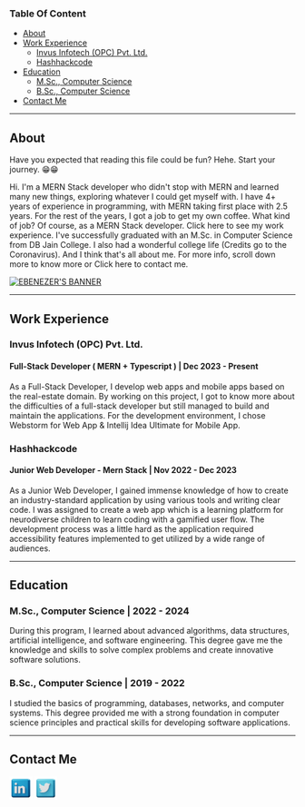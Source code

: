 ### Table Of Content

- [About](#about)
- [Work Experience](#work-experience)
  - [Invus Infotech (OPC) Pvt. Ltd.](#invus-infotech-opc-pvt-ltd)
  - [Hashhackcode](#hashhackcode)
- [Education](#education)
  - [M.Sc., Computer Science](#msc-computer-science--2022---2024)
  - [B.Sc., Computer Science](#bsc-computer-science--2019---2022)
- [Contact Me](#contact-me)

<hr />

## About

Have you expected that reading this file could be fun?
Hehe. Start your journey. 😁😁

Hi. I'm a MERN Stack developer who didn't stop with MERN and learned many new things, exploring whatever I could get myself with. I have 4+ years of experience in programming, with MERN taking first place with 2.5 years. For the rest of the years, I got a job to get my own coffee. What kind of job? Of course, as a MERN Stack developer. Click here to see my work experience. I've successfully graduated with an M.Sc. in Computer Science from DB Jain College. I also had a wonderful college life (Credits go to the Coronavirus). And I think that's all about me. For more info, scroll down more to know more or Click here to contact me.

[<img src="https://raw.githubusercontent.com/ebe-nezer/ebe-nezer/392283f4a3eda7187cb0ef07325bf7fa6b20cd35/assets/banner.svg" alt="EBENEZER'S BANNER" />](https://github.com/ebe-nezer)

<hr />

## Work Experience

### Invus Infotech (OPC) Pvt. Ltd.

#### Full-Stack Developer ( MERN + Typescript ) | Dec 2023 - Present

As a Full-Stack Developer, I develop web apps and mobile apps based on the real-estate domain. By working on this project, I got to know more about the difficulties of a full-stack developer but still managed to build and maintain the applications. For the development environment, I chose Webstorm for Web App & Intellij Idea Ultimate for Mobile App.

### Hashhackcode

#### Junior Web Developer - Mern Stack | Nov 2022 - Dec 2023

As a Junior Web Developer, I gained immense knowledge of how to create an industry-standard application by using various tools and writing clear code. I was assigned to create a web app which is a learning platform for neurodiverse children to learn coding with a gamified user flow. The development process was a little hard as the application required accessibility features implemented to get utilized by a wide range of audiences.

<hr />

## Education

### M.Sc., Computer Science | 2022 - 2024

During this program, I learned about advanced algorithms, data structures, artificial intelligence, and software engineering. This degree gave me the knowledge and skills to solve complex problems and create innovative software solutions.

### B.Sc., Computer Science | 2019 - 2022

I studied the basics of programming, databases, networks, and computer systems. This degree provided me with a strong foundation in computer science principles and practical skills for developing software applications.

<hr />

## Contact Me

[<img src="https://raw.githubusercontent.com/ebe-nezer/ebi10sa22/master/assets/social-linkedin.png" width="40px" height="40px" />](https://www.linkedin.com/in/ebenezer-j/)
[<img src="https://raw.githubusercontent.com/ebe-nezer/ebi10sa22/master/assets/social-twitter.png" width="40px" height="40px" />](https://x.com/ebenezer___j)
